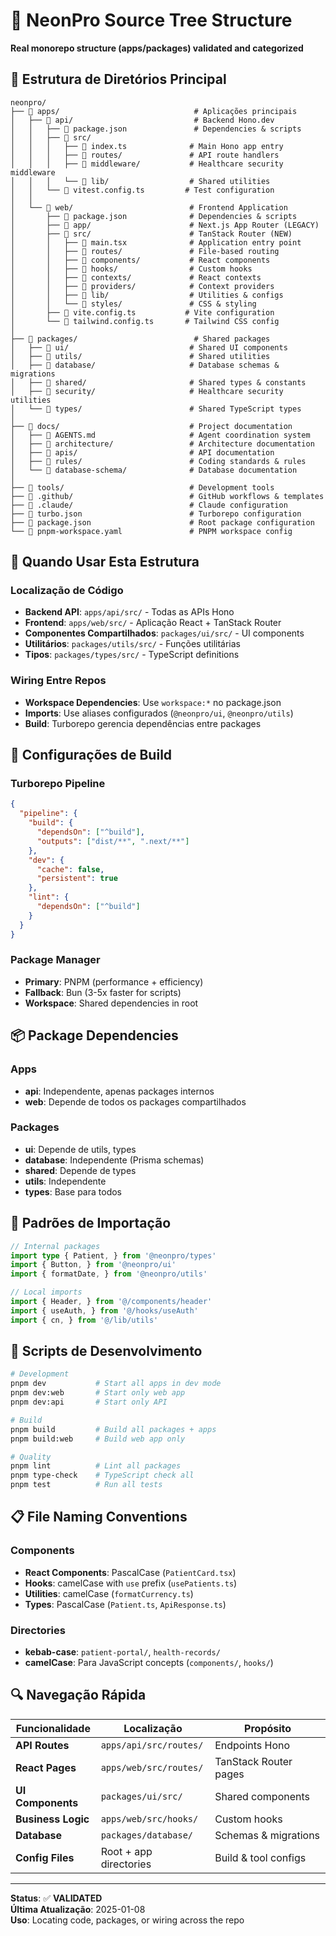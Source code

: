 # 📁 NeonPro Source Tree Structure

**Real monorepo structure (apps/packages) validated and categorized**

## 🌳 **Estrutura de Diretórios Principal**

```
neonpro/
├── 📁 apps/                              # Aplicações principais
│   ├── 📁 api/                           # Backend Hono.dev
│   │   ├── 📄 package.json               # Dependencies & scripts
│   │   ├── 📁 src/
│   │   │   ├── 📄 index.ts              # Main Hono app entry
│   │   │   ├── 📁 routes/               # API route handlers
│   │   │   ├── 📁 middleware/           # Healthcare security middleware
│   │   │   └── 📁 lib/                  # Shared utilities
│   │   └── 📄 vitest.config.ts         # Test configuration
│   │
│   └── 📁 web/                          # Frontend Application  
│       ├── 📄 package.json              # Dependencies & scripts
│       ├── 📁 app/                      # Next.js App Router (LEGACY)
│       ├── 📁 src/                      # TanStack Router (NEW)
│       │   ├── 📄 main.tsx              # Application entry point
│       │   ├── 📁 routes/               # File-based routing
│       │   ├── 📁 components/           # React components
│       │   ├── 📁 hooks/                # Custom hooks
│       │   ├── 📁 contexts/             # React contexts
│       │   ├── 📁 providers/            # Context providers
│       │   ├── 📁 lib/                  # Utilities & configs
│       │   └── 📁 styles/               # CSS & styling
│       ├── 📄 vite.config.ts           # Vite configuration
│       └── 📄 tailwind.config.ts       # Tailwind CSS config
│
├── 📁 packages/                          # Shared packages
│   ├── 📁 ui/                           # Shared UI components
│   ├── 📁 utils/                        # Shared utilities
│   ├── 📁 database/                     # Database schemas & migrations
│   ├── 📁 shared/                       # Shared types & constants
│   ├── 📁 security/                     # Healthcare security utilities
│   └── 📁 types/                        # Shared TypeScript types
│
├── 📁 docs/                             # Project documentation
│   ├── 📄 AGENTS.md                     # Agent coordination system
│   ├── 📁 architecture/                 # Architecture documentation
│   ├── 📁 apis/                         # API documentation
│   ├── 📁 rules/                        # Coding standards & rules
│   └── 📁 database-schema/              # Database documentation
│
├── 📁 tools/                            # Development tools
├── 📁 .github/                          # GitHub workflows & templates
├── 📁 .claude/                          # Claude configuration
├── 📄 turbo.json                        # Turborepo configuration
├── 📄 package.json                      # Root package configuration
└── 📄 pnpm-workspace.yaml               # PNPM workspace config
```

## 🎯 **Quando Usar Esta Estrutura**

### **Localização de Código**

- **Backend API**: `apps/api/src/` - Todas as APIs Hono
- **Frontend**: `apps/web/src/` - Aplicação React + TanStack Router
- **Componentes Compartilhados**: `packages/ui/src/` - UI components
- **Utilitários**: `packages/utils/src/` - Funções utilitárias
- **Tipos**: `packages/types/src/` - TypeScript definitions

### **Wiring Entre Repos**

- **Workspace Dependencies**: Use `workspace:*` no package.json
- **Imports**: Use aliases configurados (`@neonpro/ui`, `@neonpro/utils`)
- **Build**: Turborepo gerencia dependências entre packages

## 🔧 **Configurações de Build**

### **Turborepo Pipeline**

```json
{
  "pipeline": {
    "build": {
      "dependsOn": ["^build"],
      "outputs": ["dist/**", ".next/**"]
    },
    "dev": {
      "cache": false,
      "persistent": true
    },
    "lint": {
      "dependsOn": ["^build"]
    }
  }
}
```

### **Package Manager**

- **Primary**: PNPM (performance + efficiency)
- **Fallback**: Bun (3-5x faster for scripts)
- **Workspace**: Shared dependencies in root

## 📦 **Package Dependencies**

### **Apps**

- **api**: Independente, apenas packages internos
- **web**: Depende de todos os packages compartilhados

### **Packages**

- **ui**: Depende de utils, types
- **database**: Independente (Prisma schemas)
- **shared**: Depende de types
- **utils**: Independente
- **types**: Base para todos

## 🎨 **Padrões de Importação**

```typescript
// Internal packages
import type { Patient, } from '@neonpro/types'
import { Button, } from '@neonpro/ui'
import { formatDate, } from '@neonpro/utils'

// Local imports
import { Header, } from '@/components/header'
import { useAuth, } from '@/hooks/useAuth'
import { cn, } from '@/lib/utils'
```

## 🚀 **Scripts de Desenvolvimento**

```bash
# Development
pnpm dev           # Start all apps in dev mode
pnpm dev:web       # Start only web app
pnpm dev:api       # Start only API

# Build
pnpm build         # Build all packages + apps
pnpm build:web     # Build web app only

# Quality
pnpm lint          # Lint all packages
pnpm type-check    # TypeScript check all
pnpm test          # Run all tests
```

## 📋 **File Naming Conventions**

### **Components**

- **React Components**: PascalCase (`PatientCard.tsx`)
- **Hooks**: camelCase with `use` prefix (`usePatients.ts`)
- **Utilities**: camelCase (`formatCurrency.ts`)
- **Types**: PascalCase (`Patient.ts`, `ApiResponse.ts`)

### **Directories**

- **kebab-case**: `patient-portal/`, `health-records/`
- **camelCase**: Para JavaScript concepts (`components/`, `hooks/`)

## 🔍 **Navegação Rápida**

| Funcionalidade     | Localização            | Propósito             |
| ------------------ | ---------------------- | --------------------- |
| **API Routes**     | `apps/api/src/routes/` | Endpoints Hono        |
| **React Pages**    | `apps/web/src/routes/` | TanStack Router pages |
| **UI Components**  | `packages/ui/src/`     | Shared components     |
| **Business Logic** | `apps/web/src/hooks/`  | Custom hooks          |
| **Database**       | `packages/database/`   | Schemas & migrations  |
| **Config Files**   | Root + app directories | Build & tool configs  |

---

**Status**: ✅ **VALIDATED**\
**Última Atualização**: 2025-01-08\
**Uso**: Locating code, packages, or wiring across the repo
